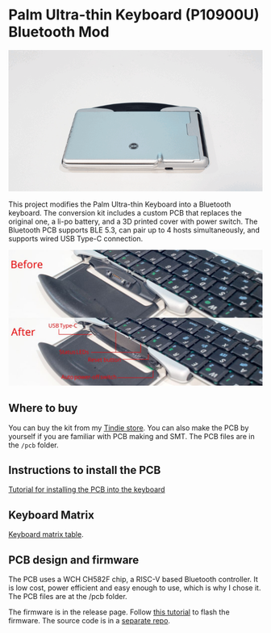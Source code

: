 # Palm Ultra-thin Keyboard (P10900U) Bluetooth Mod

![Demo of Palm Ultra-thin keyboard](/images/demo.gif)

This project modifies the Palm Ultra-thin Keyboard into a Bluetooth keyboard. The conversion kit includes a custom PCB that replaces the original one, a li-po battery, and a 3D printed cover with power switch. The Bluetooth PCB supports BLE 5.3, can pair up to 4 hosts simultaneously, and supports wired USB Type-C connection.

![Before and after the mod](/images/before_after.jpg)

Where to buy
-----------

You can buy the kit from my [Tindie store](https://www.tindie.com/products/39633/). You can also make the PCB by yourself if you are familiar with PCB making and SMT. The PCB files are in the `/pcb` folder.

Instructions to install the PCB
-----------

[Tutorial for installing the PCB into the keyboard](install.md)

Keyboard Matrix
-----------

[Keyboard matrix table](matrix.md).

PCB design and firmware
-----------
The PCB uses a WCH CH582F chip, a RISC-V based Bluetooth controller. It is low cost, power efficient and easy enough to use, which is why I chose it. The PCB files are at the /pcb folder.

The firmware is in the release page. Follow [this tutorial](https://github.com/pymo/wch_micro_kbd/blob/main/doc/wch_isp_tool.md) to flash the firmware. The source code is in a [separate repo](https://github.com/pymo/wch_micro_kbd/). 

